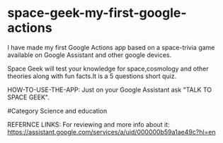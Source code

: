# space-geek-my-first-google-actions
I have made my first Google Actions app based on a space-trivia game available on Google Assistant and other google devices.

Space Geek will test your knowledge for space,cosmology and other theories along with fun facts.It is a 5 questions short quiz.

HOW-TO-USE-THE-APP:
Just on your Google Assistant ask "TALK TO SPACE GEEK".

#Category
Science and education

REFERNCE LINKS:
For reviewing and more info about it:
https://assistant.google.com/services/a/uid/000000b59a1ae49c?hl=en

